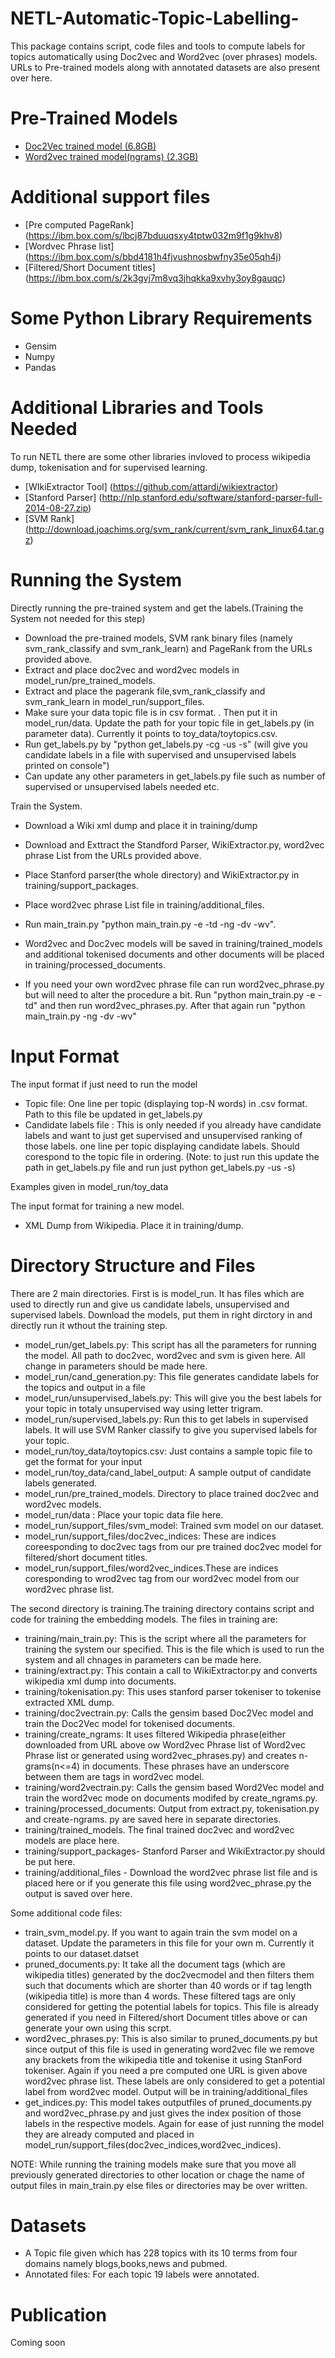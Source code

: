 # NETL-Automatic-Topic-Labelling-

This package contains script, code files and tools to compute labels for topics automatically using Doc2vec and Word2vec (over phrases) models. URLs to Pre-trained models along with annotated datasets are also present over here.

Pre-Trained Models
==========================
* [Doc2Vec trained model (6.8GB)](https://ibm.ent.box.com/s/j0efvic365d13pcn43px73pmt1mpwmxz)
* [Word2vec trained model(ngrams) (2.3GB)](https://ibm.ent.box.com/s/15xfv95o0xjfu2zdweggyrkufk1d2j7q)

Additional support files
==========================
* [Pre computed PageRank] (https://ibm.box.com/s/lbcj87bduuqsxy4tptw032m9f1g9khv8) 
* [Wordvec Phrase list] (https://ibm.box.com/s/bbd4181h4fjvushnosbwfny35e05qh4j)
* [Filtered/Short Document titles] (https://ibm.box.com/s/2k3gvj7m8vq3jhqkka9xvhy3oy8gauqc)

Some Python Library Requirements
============
* Gensim
* Numpy
* Pandas

Additional Libraries and Tools Needed
==========================
To run NETL there are some other libraries invloved to process wikipedia dump, tokenisation and for supervised learning.
* [WIkiExtractor Tool] (https://github.com/attardi/wikiextractor)
* [Stanford Parser] (http://nlp.stanford.edu/software/stanford-parser-full-2014-08-27.zip)
* [SVM Rank]  (http://download.joachims.org/svm_rank/current/svm_rank_linux64.tar.gz)


Running the System
=============================
Directly running the pre-trained system and get the labels.(Training the System not needed for this step)
* Download the pre-trained models, SVM rank binary files (namely svm_rank_classify and svm_rank_learn) and PageRank from the URLs provided above.
* Extract and place doc2vec and word2vec models in model_run/pre_trained_models.
* Extract and place the pagerank file,svm_rank_classify and svm_rank_learn in model_run/support_files.
* Make sure your data topic file is in csv format. . Then put it in model_run/data. Update the path for your topic file in get_labels.py (in parameter data). Currently it points to toy_data/toytopics.csv.
* Run get_labels.py by "python get_labels.py -cg -us -s" (will give you candidate labels in a file with supervised and unsupervised labels printed on console")
* Can update any other parameters in get_labels.py file such as number of supervised or unsupervised labels needed etc.

Train the System.
* Download a Wiki xml dump and place it in training/dump
* Download and Exttract the Standford Parser, WikiExtractor.py, word2vec phrase List from the URLs provided above.
* Place Stanford parser(the whole directory) and WikiExtractor.py in training/support_packages.
* Place word2vec phrase List file in training/additional_files.
* Run main_train.py "python main_train.py -e -td -ng -dv -wv". 
* Word2vec and Doc2vec models will be saved in training/trained_models and additional tokenised documents and other documents will be placed in training/processed_documents.

* If you need your own word2vec phrase file can run word2vec_phrase.py but will need to alter the procedure a bit. Run "python main_train.py -e -td" and then run word2vec_phrases.py. After that again run "python main_train.py -ng -dv -wv" 

Input Format
=============================
The input format if just need to run the model
* Topic file: One line per topic (displaying top-N words) in .csv format. Path to this file be updated in get_labels.py
* Candidate labels file : This is only needed if you already have candidate labels and want to just get supervised and   unsupervised ranking of those labels. one line per topic displaying candidate labels. Should corespond to the topic file in ordering. (Note: to just run this update the path in get_labels.py file and run just python get_labels.py -us -s)

Examples given in model_run/toy_data

The input format for training a new model.
* XML Dump from Wikipedia. Place it in training/dump.

Directory Structure and Files
=============================
There are 2 main directories. First is is model_run. It has files which are used to directly run and give us candidate labels, unsupervised and supervised labels. Download the models, put them in right dirctory in and directly run it wthout the training step.

* model_run/get_labels.py: This script has all the parameters for running the model. All path to doc2vec, word2vec and svm is given here. All change in parameters should be made here.
* model_run/cand_generation.py: This file generates candidate labels for the topics and output in a file
* model_run/unsupervised_labels.py: This will give you the best labels for your topic in totaly unsupervised way using letter trigram.
* model_run/supervised_labels.py: Run this to get labels in supervised labels. It will use SVM Ranker classify to give you supervised labels for your topic. 
* model_run/toy_data/toytopics.csv: Just contains a sample topic file to get the format for your input
* model_run/toy_data/cand_label_output: A sample output of candidate labels generated.
* model_run/pre_trained_models. Directory to place trained doc2vec and word2vec models.
* model_run/data : Place your topic data file here.
* model_run/support_files/svm_model: Trained svm model on our dataset.
* model_run/support_files/doc2vec_indices: These are indices coreesponding to doc2vec tags from our pre trained doc2vec model for filtered/short document titles.
* model_run/support_files/word2vec_indices.These are indices coresponding to wrod2vec tag from our word2vec model from our word2vec phrase list.

 The second directory is training.The training directory contains script and code for training the embedding models. The files in training are:
* training/main_train.py: This is the script where all the parameters for training the system our specified. This is the file which is used to run the system and all chnages in parameters can be made here.
* training/extract.py: This contain a call to WikiExtractor.py and converts wikipedia xml dump into documents.
* training/tokenisation.py: This uses stanford parser tokeniser to tokenise extracted XML dump.
* training/doc2vectrain.py: Calls the gensim based Doc2Vec model and train the Doc2Vec model for tokenised documents.
* training/create_ngrams: It uses filtered Wikipedia phrase(either downloaded from URL above ow Word2vec Phrase list of Word2vec Phrase list or generated using word2vec_phrases.py) and creates n-grams(n<=4) in documents. These phrases have an underscore between them are tags in word2vec model.
* training/word2vectrain.py: Calls the gensim based Word2Vec model and train the word2vec mode on documents modifed by create_ngrams.py.
* training/processed_documents: Output from extract.py, tokenisation.py and create-ngrams. py are saved here in separate directories.
* training/trained_models. The final trained doc2vec and word2vec models are place here.
* training/support_packages- Stanford Parser and WikiExtractor.py should be put here.
* training/additional_files - Download the word2vec phrase list file and is placed here or if you generate this file using word2vec_phrase.py the output is saved over here.

Some additional code files:

* train_svm_model.py. If you want to again train the svm model on a dataset. Update the parameters in this file for your own m. Currently it points to our dataset.datset
* pruned_documents.py: It take all the document tags (which are wikipedia titles) generated by the doc2vecmodel and then filters them such that documents which are shorter than 40 words or if tag length (wikipedia title) is more than 4 words. These filtered tags are only considered for getting the potential labels for topics. This file is already generated if you need in Filtered/short Document titles above or can generate your own using this scrpt.
* word2vec_phrases.py: This is also similar to pruned_documents.py but since output of this file is used in generating word2vec file we remove any brackets from the wikipedia title and tokenise it using StanFord tokeniser. Again if you need a pre computed one URL is given above word2vec phrase list. These labels are only considered to get a potential label from word2vec model. Output will be in training/additional_files
*  get_indices.py: This model takes outputfiles of pruned_documents.py and word2vec_phrase.py and just gives the index position of those labels in the respective models. Again for ease of just running the model they are already computed and placed in model_run/support_files(doc2vec_indices,word2vec_indices).

NOTE: While running the training models make sure that you move all previously generated directories to other location or chage the name of output files in main_train.py else files or directories may be over written.

Datasets
==========================
* A Topic file given which has 228 topics with its 10 terms from four domains namely blogs,books,news and pubmed.
* Annotated files: For each topic 19 labels were annotated.

Publication
==========================
Coming soon
